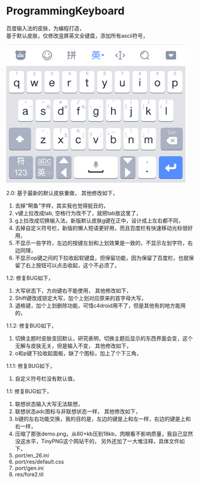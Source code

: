 # ProgrammingKeyboard
百度输入法的皮肤，为编程打造，  
基于默认皮肤，仅修改竖屏英文全键盘，添加所有ascii符号，  

![img](bds/demo.png)  

2.0:
基于最新的默认皮肤重做，
其他修改如下，
1. 去掉“啊鱼”字样，其实我也觉得挺丑的，
2. v键上拉改成tab, 空格行为改不了，就把tab放这里了，
3. g上拉改成切换输入法，新版默认皮肤g键在正中，设计成上左右都不同，
4. 去掉自定义符号栏，新版的懒人短语更好用，而且百度栏有快速移动光标很好用，
5. 不显示一些字符，左边的按键左划和上划效果是一致的，不显示左划字符，右边同理，
6. 不显示op键之间的下拉收起软键盘，但保留功能，因为保留了百度栏，也就保留了右上按钮可以点击收起，这个不必须了，

1.2:
修复BUG如下，
1. 大写状态下，方向键右不能使用，
其他修改如下，
1. Shift键改成锁定大写，加个上划对应原来的首字母大写，
2. 退格键，加个上划删除功能，可惜c4droid用不了，但是其他有的地方能用的，

1.1.2:
修复BUG如下，
1. 切换主题时皮肤变回默认，研究表明，切换主题后显示的东西界面会变，这个无解与皮肤无关，但是输入不变，
其他修改如下，
1. o和p键下拉收起面板，缺了个图标，加上了个下三角，

1.1.1:
修复BUG如下，
1. 自定义符号栏没有默认值，

1.1:
修复BUG如下，
1. 联想状态输入大写无法联想，
2. 联想状态adc图标与非联想状态一样，
其他修改如下，
1. b键的左右功能交换，我的目的是，左边的键是上和左一样，右边的键是上和右一样，
2. 压缩了那张demo.png，从60+kb压到18kb，肉眼看不影响质量，我自己显然没这水平，TinyPNG这个网站干的，
另外还加了一大堆注释，具体文件如下，
1. port/en_26.ini
2. port/res/default.css
3. port/gen.ini
4. res/fore2.til

